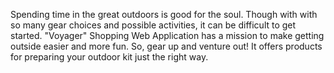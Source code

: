 Spending time in the great outdoors is good for the soul. 
Though with with so many gear choices and possible activities, it can be difficult to get started.
"Voyager" Shopping Web Application has a mission to make getting outside easier and more fun. So, gear up and venture out! 
It offers products for preparing your outdoor kit just the right way.
